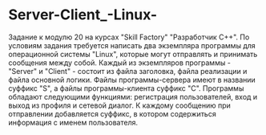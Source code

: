 # Server-Client_-Linux-
Задание к модулю 20 на курсах "Skill Factory" "Разработчик С++". По условиям задания требуется написать два экземпляра программы для операционной системы "Linux", которые могут отправлять и принимать сообщения между собой.
Каждый из экземпляров программы - "Server" и "Client" - состоит из файла заголовка, файла реализации и файла основной логики. Файлы программы-сервера имеют в названии суффикс "S", а файлы программы-клиента суффикс "C". Программы обладают следующими функциями: регистрация пользователей, вход и выход из профиля и сетевой диалог. К каждому сообщению при отправлении добавляется суффикс, в котором содержиться информация с именем пользователя.
